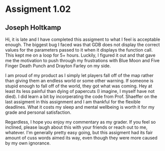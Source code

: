 # Assigment 1.02

## Joseph Holtkamp

Hi, it is late and I have completed this assigment to what I feel is acceptable enough. The biggest bug I faced was that GDB does not display the correct values for the parameters passed to it when it displays the function call. This kept me on a loop for 5+ hours. Luckily, I figured it out and that gave me the motivation to push through my frustrations with Blue Moon and Five Finger Death Punch and Drayton Farley on my side.

I am proud of my product as I simply let players fall off of the map rather than giving them an endless world or some other warning. If someone is stupid enough to fall off of the world, they got what was coming. Hey at least its less painful than dying of papercuts (I imagine, I myself have not died). I did learn a bit by incorperating the code from Prof. Shaeffer on the last assigment in this assignment and I am thankful for the flexible deadlines. What it costs my sleep and mental wellbeing is worth it for my grade and personal satisfaction.

Regardless, I hope you enjoy my commentary as my grader. If you feel so inclined, please laugh about this with your friends or reach out to me, whatever. I'm generally pretty easy going, but this assigment had its fair amount of cuss words aimed its way, even though they were more caused by my own ignorance.
